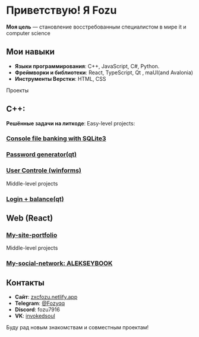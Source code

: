 # Приветствую! Я Fozu

**Моя цель** — становление восстребованным специалистом в мире it и computer science

## Мои навыки

- **Языки программирования**: C++, JavaScript, C#, Python.
- **Фреймворки и библиотеки**: React, TypeScript, Qt , maUI(and Avalonia)
- **Инструменты Верстки**: HTML, CSS

 Проекты
 
## C++:
**Решённые задачи на литкоде**: 
Easy-level projects:
### [Console file banking with SQLite3](https://github.com/Fozu7916/Sql-bebe)
### [Password generator(qt)](https://github.com/Fozu7916/Password-Generator-QT)
### [User Controle (winforms)](https://github.com/Fozu7916/Winforms-User-controle/tree/main)

Middle-level projects
### [Login + balance(qt)](https://github.com/Fozu7916/Login-balance-qt-)

## Web (React)

### [My-site-portfolio](https://github.com/Fozu7916/My-site-portfolio)
Middle-level projects
### [My-social-network: ALEKSEYBOOK](https://github.com/Fozu7916/xxxdiscord)




## Контакты

- **Сайт**: [zxcfozu.netlify.app](https://zxcfozu.netlify.app/)
- **Telegram**: [@Fozyqq](https://t.me/Fozyqq)
- **Discord**: fozu7916
- **VK**: [invokedsoul](https://vk.com/invokedsoul)

Буду рад новым знакомствам и совместным проектам!
